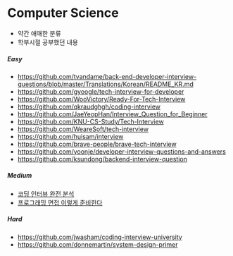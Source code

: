 # Computer Science

* 약간 애매한 분류
* 학부시절 공부했던 내용



##### Easy

- https://github.com/tvandame/back-end-developer-interview-questions/blob/master/Translations/Korean/README_KR.md
- https://github.com/gyoogle/tech-interview-for-developer
- https://github.com/WooVictory/Ready-For-Tech-Interview
- https://github.com/qkraudghgh/coding-interview
- https://github.com/JaeYeopHan/Interview_Question_for_Beginner
- https://github.com/KNU-CS-Study/Tech-Interview
- https://github.com/WeareSoft/tech-interview
- https://github.com/huisam/interview
- https://github.com/brave-people/brave-tech-interview
- https://github.com/yoonje/developer-interview-questions-and-answers
- https://github.com/ksundong/backend-interview-question

##### Medium

- [코딩 인터뷰 완전 분석](https://www.aladin.co.kr/shop/wproduct.aspx?ItemId=115116545)
- [프로그래밍 면접 이렇게 준비한다](https://www.aladin.co.kr/shop/wproduct.aspx?ISBN=K172635329&start=pnaver_02)

##### Hard

- https://github.com/jwasham/coding-interview-university
- https://github.com/donnemartin/system-design-primer

## 